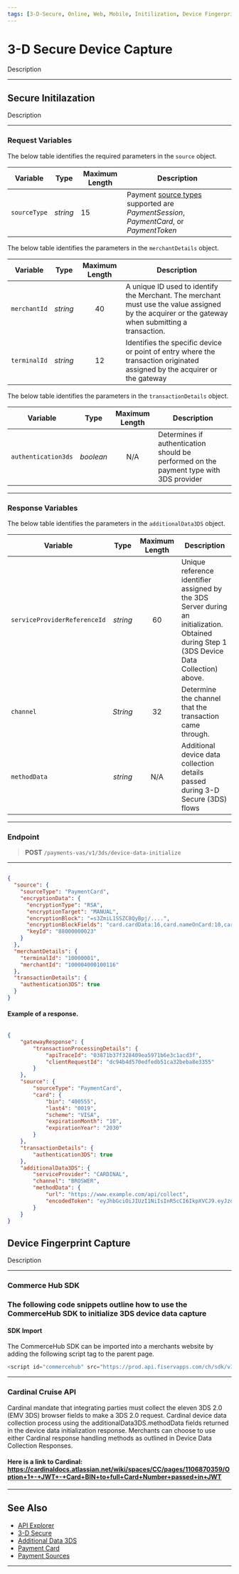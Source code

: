 ```yaml
---
tags: [3-D-Secure, Online, Web, Mobile, Initilization, Device Fingerprint]
---
```


# 3-D Secure Device Capture 

Description

---

## Secure Initilazation

Description 

---

### Request Variables 

<!--
type: tab
titles: source, merchantDetails 
-->

The below table identifies the required parameters in the `source` object.

| Variable | Type| Maximum Length | Description|
|---------|----------|----------------|---------|
| `sourceType` | *string* | 15 | Payment [source types](?path=docs/Resources/Guides/Payment-Sources/Source-Type.md) supported are *PaymentSession*, *PaymentCard*, or *PaymentToken*  |

<!--
type: tab
-->

The below table identifies the parameters in the `merchantDetails` object.

| Variable | Type | Maximum Length | Description |
| -------- | :--: | :------------: | ------------------ |
| `merchantId` | *string* | 40 | A unique ID used to identify the Merchant. The merchant must use the value assigned by the acquirer or the gateway when submitting a transaction. |
| `terminalId` | *string* | 12 | Identifies the specific device or point of entry where the transaction originated assigned by the acquirer or the gateway |

<!--
type: tab
-->

The below table identifies the parameters in the `transactionDetails` object.

| Variable | Type | Maximum Length | Description |
| -------- | :--: | :------------: | ------------------ |
| `authentication3ds` | *boolean* | N/A | Determines if authentication should be performed on the payment type with 3DS provider |

<!-- type: tab-end -->

---

### Response Variables 

The below table identifies the parameters in the `additionalData3DS` object.

| Variable | Type | Maximum Length | Description |
| -------- | :--: | :------------: | ------------------ |
|`serviceProviderReferenceId` | *string* | 60 | Unique reference identifier assigned by the 3DS Server during an initialization. Obtained during Step 1 (3DS Device Data Collection) above. |
| `channel` | *String* | 32 | Determine the channel that the transaction came through. | 
| `methodData` | *string* | N/A | Additional device data collection details passed during 3-D Secure (3DS) flows |

---

### Endpoint

<!-- theme: success -->
> **POST** `/payments-vas/v1/3ds/device-data-initialize`

--- 

```json

{
  "source": {
    "sourceType": "PaymentCard",
    "encryptionData": {
      "encryptionType": "RSA",
      "encryptionTarget": "MANUAL",
      "encryptionBlock": "=s3ZmiL1SSZC8QyBpj/....",
      "encryptionBlockFields": "card.cardData:16,card.nameOnCard:10,card.expirationMonth:2,card.expirationYear:4,card.securityCode:3",
      "keyId": "88000000023"
    }
  },
  "merchantDetails": {
    "terminalId": "10000001",
    "merchantId": "100004000100116"
  },
  "transactionDetails": {
    "authentication3DS": true
  }
}

```

<!--
type: tab
-->

#### Example of a response.

```json

{
    "gatewayResponse": {
        "transactionProcessingDetails": {
            "apiTraceId": "03871b37f328409ea5971b6e3c1acd3f",
            "clientRequestId": "dc94b4d570edfedb51ca32beba8e3355"
        }
    },
    "source": {
        "sourceType": "PaymentCard",
        "card": {
            "bin": "400555",
            "last4": "0019",
            "scheme": "VISA",
            "expirationMonth": "10",
            "expirationYear": "2030"
        }
    },
    "transactionDetails": {
        "authentication3DS": true
    },
    "additionalData3DS": {
        "serviceProvider": "CARDINAL",
        "channel": "BROSWER",
        "methodData": {
            "url": "https://www.example.com/api/collect",
            "encodedToken": "eyJhbGciOiJIUzI1NiIsInR5cCI6IkpXVCJ9.eyJzdWIiOiIxMjM0NTY3ODkwIiwibmFtZSI6IkpvaG4gRG9lIiwiaWF0IjoxNTE2MjM5MDIyfQ.SflKxwRJSMeKKF2QT4fwpMeJf36POk6yJV_adQssw5c"
        }
    }
}

```

## Device Fingerprint Capture

Description 

---

### Commerce Hub SDK 

### The following code snippets outline how to use the CommerceHub SDK to initialize 3DS device data capture

#### SDK Import 

The CommerceHub SDK can be imported into a merchants website by adding the following script tag to the parent page.

```php
<script id="commercehub" src="https://prod.api.fiservapps.com/ch/sdk/v1/commercehub-client-sdk.js"></script>
```

---

### Cardinal Cruise API 

Cardinal mandate that integrating parties must collect the eleven 3DS 2.0 (EMV 3DS) browser fields to make a 3DS 2.0 request. Cardinal device data collection process using the additionalData3DS.methodData fields returned in the device data initialization response. Merchants can choose to use either Cardinal response handling methods as outlined in Device Data Collection Responses.

#### Here is a link to Cardinal: https://cardinaldocs.atlassian.net/wiki/spaces/CC/pages/1106870359/Option+1+-+JWT+-+Card+BIN+to+full+Card+Number+passed+in+JWT
---

## See Also

- [API Explorer](../api/?type=post&path=/payments-vas/v1/3ds/device-data-initialize)
- [3-D Secure](?path=docs/Online-Mobile-Digital/3D-Secure/3DSecure.md)
- [Additional Data 3DS](?path=docs/Resources/Master-Data/Additional-Data-3DS.md)
- [Payment Card](?path=docs/Resources/Guides/Payment-Sources/Payment-Card.md)
- [Payment Sources](?path=docs/Resources/Guides/Payment-Sources/Source-Type.md)

---

